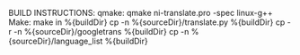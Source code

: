 BUILD INSTRUCTIONS:
qmake: qmake ni-translate.pro -spec linux-g++
Make: make in %{buildDir}
cp -n %{sourceDir}/translate.py %{buildDir}
cp -r -n %{sourceDir}/googletrans %{buildDir}
cp -n %{sourceDir}/language_list %{buildDir}